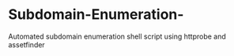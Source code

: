 # Subdomain-Enumeration-
Automated subdomain enumeration shell script using httprobe and assetfinder
